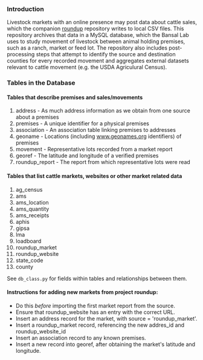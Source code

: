 ### Introduction

Livestock markets with an online presence may post data about cattle sales, which the companion [roundup](https://github.com/bansallab/roundup) repository writes to local CSV files. This repository archives that data in a MySQL database, which the Bansal Lab uses to study movement of livestock between animal holding premises, such as a ranch, market or feed lot. The repository also includes post-processing steps that attempt to identify the source and destination counties for every recorded movement and aggregates external datasets relevant to cattle movement (e.g. the USDA Agriculural Census).

### Tables in the Database

#### Tables that describe premises and sales/movements

1. address - As much address information as we obtain from one source about a premises
1. premises - A unique identifier for a physical premises
1. association - An association table linking premises to addresses
1. geoname - Locations (including www.geonames.org identifiers) of premises
1. movement - Representative lots recorded from a market report
1. georef - The latitude and longitude of a verified premises
1. roundup_report - The report from which representative lots were read

#### Tables that list cattle markets, websites or other market related data

1. ag_census
1. ams
1. ams_location
1. ams_quantity
1. ams_receipts
1. aphis
1. gipsa
1. lma
1. loadboard
1. roundup_market
1. roundup_website
1. state_code
1. county

See `db_class.py` for fields within tables and relationships between them.

#### Instructions for adding new markets from project roundup:

+ Do this *before* importing the first market report from the source.
+ Ensure that roundup_website has an entry with the correct URL.
+ Insert an address record for the market, with source = 'roundup_market'.
+ Insert a roundup_market record, referencing the new addres_id and roundup_website_id
+ Insert an association record to any known premises.
+ Insert a new record into georef, after obtaining the market's latitude and longitude.

